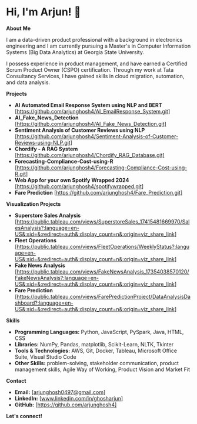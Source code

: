 # Hi, I'm Arjun! 👋

**About Me**

I am a data-driven product professional with a background in electronics engineering and I am currently pursuing a Master's in Computer Information Systems (Big Data Analytics) at Georgia State University.

I possess experience in product management, and have earned a Certified Scrum Product Owner (CSPO) certification. Through my work at Tata Consultancy Services, I have gained skills in cloud migration, automation, and data analysis. 

**Projects**

* **AI Automated Email Response System using NLP and BERT**
  [https://github.com/arjunghosh4/AI_EmailResponse_System.git]
* **AI_Fake_News_Detection**
  [https://github.com/arjunghosh4/AI_Fake_News_Detection.git]
* **Sentiment Analysis of Customer Reviews using NLP**
  [https://github.com/arjunghosh4/Sentiment-Analysis-of-Customer-Reviews-using-NLP.git]
* **Chordify - A RAG System**
  [https://github.com/arjunghosh4/Chordify_RAG_Database.git]
* **Forecasting-Compliance-Cost-using-R**
  [https://github.com/arjunghosh4/Forecasting-Compliance-Cost-using-R.git]
* **Web App for your own Spotify Wrapped 2024**
  [https://github.com/arjunghosh4/spotifywrapped.git]
* **Fare Prediction**
  [https://github.com/arjunghosh4/Fare_Prediction.git]

**Visualization Projects**

* **Superstore Sales Analysis**
  [https://public.tableau.com/views/SuperstoreSales_17415481669970/SalesAnalysis?:language=en-US&:sid=&:redirect=auth&:display_count=n&:origin=viz_share_link]
* **Fleet Operations**
  [https://public.tableau.com/views/FleetOperations/WeeklyStatus?:language=en-US&:sid=&:redirect=auth&:display_count=n&:origin=viz_share_link]
* **Fake News Analysis**
  [https://public.tableau.com/views/FakeNewsAnalysis_17354038570120/FakeNewsAnalysis?:language=en-US&:sid=&:redirect=auth&:display_count=n&:origin=viz_share_link]
* **Fare Prediction**
  [https://public.tableau.com/views/FarePredictionProject/DataAnalysisDashboard?:language=en-US&:sid=&:redirect=auth&:display_count=n&:origin=viz_share_link] 
  
  
**Skills**

* **Programming Languages:** Python, JavaScript, PySpark, Java, HTML, CSS
* **Libraries:** NumPy, Pandas, matplotlib, Scikit-Learn, NLTK, Tkinter
* **Tools & Technologies:** AWS, Git, Docker, Tableau, Microsoft Office Suite, Visual Studio Code
* **Other Skills:** problem-solving, stakeholder communication, product management skills, Agile Way of Working, Product Vision and Market Fit

**Contact**

* **Email:** [arjunghosh0497@gmail.com]
* **LinkedIn:** [www.linkedin.com/in/ghosharjun]
* **GitHub:** [https://github.com/arjunghosh4]

**Let's connect!**
